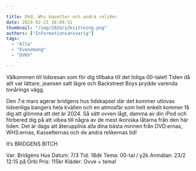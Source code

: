 ```yaml
---

title: DVd, Whs kasetter och andra reliKer
date: 2024-02-21 16:09:51
thumbnail: "/img/2024/y2ksittning.png"
authors: ["Informationsansvarig"]
tags: 
  - "Alla"
  - "Evenemang"
  - "DVKV"

---
```

Välkommen till tidsresan som för dig tillbaka till det tidiga 00-talet! Tiden då allt var lättare, jeansen satt lägre och Backstreet Boys prydde varenda tonårings vägg.

Den 7:e mars agerar bridgens hus tidskapsel där det kommer utlovas tidsenliga bangers hela kvällen och en atmosfär som helt enkelt kommer få dig att glömma att det är 2024. 
Så sätt ovven lågt, damma av din iPod och förbered dig på att vibea till några av de mest ikoniska låtarna från den här tiden. Det är dags att återuppliva alla dina bästa minnen från DVD:ernas, WHS:ernas, Kassetternas och de andra relikernas tid!

It’s BRIDGENS BITCH

Var: Bridgens Hus
Datum: 7/3 Tid: 18dk
Tema: 00-tal / y2k
Anmälan: 23/2 12:15 på Orbi
Pris: 115kr
Kläder: Ovve + tema! 